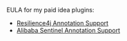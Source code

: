 EULA for my paid idea plugins:
- [Resilience4j Annotation Support](https://plugins.jetbrains.com/plugin/24265-resilience4j-annotation-support)
- [Alibaba Sentinel Annotation Support](https://plugins.jetbrains.com/plugin/24318-alibaba-sentinel-annotation-support)
